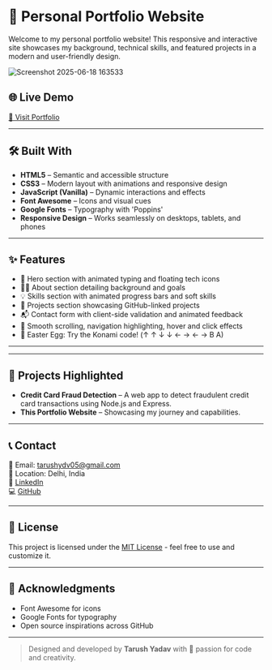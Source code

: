 # 💼 Personal Portfolio Website

Welcome to my personal portfolio website! This responsive and interactive site showcases my background, technical skills, and featured projects in a modern and user-friendly design.


![Screenshot 2025-06-18 163533](https://github.com/user-attachments/assets/32135ae7-b91d-4caf-84c4-cd7315b809a7)



## 🌐 Live Demo

[🔗 Visit Portfolio](https://tarush5.github.io/Portfolio/)  

---

## 🛠️ Built With

- **HTML5** – Semantic and accessible structure
- **CSS3** – Modern layout with animations and responsive design
- **JavaScript (Vanilla)** – Dynamic interactions and effects
- **Font Awesome** – Icons and visual cues
- **Google Fonts** – Typography with 'Poppins'
- **Responsive Design** – Works seamlessly on desktops, tablets, and phones

---

## ✨ Features

- 🚀 Hero section with animated typing and floating tech icons  
- 👨‍💻 About section detailing background and goals  
- 💡 Skills section with animated progress bars and soft skills  
- 📁 Projects section showcasing GitHub-linked projects  
- 📬 Contact form with client-side validation and animated feedback  
- 🎨 Smooth scrolling, navigation highlighting, hover and click effects  
- 🐣 Easter Egg: Try the Konami code! (↑ ↑ ↓ ↓ ← → ← → B A)

---


---

## 🧠 Projects Highlighted

- **Credit Card Fraud Detection** – A web app to detect fraudulent credit card transactions using Node.js and Express.
- **This Portfolio Website** – Showcasing my journey and capabilities.

---

## 📞 Contact

📧 Email: tarushydv05@gmail.com  
📍 Location: Delhi, India  
🔗 [LinkedIn](https://www.linkedin.com/in/tarush-yadav-863551297/)  
💻 [GitHub](https://github.com/tarush5)

---

## 📃 License

This project is licensed under the [MIT License](LICENSE) - feel free to use and customize it.

---

## 🙏 Acknowledgments

- Font Awesome for icons  
- Google Fonts for typography  
- Open source inspirations across GitHub

---

> Designed and developed by **Tarush Yadav** with 💙 passion for code and creativity.


